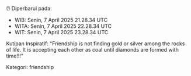 ⏰ Diperbarui pada:
- WIB: Senin, 7 April 2025 21.28.34 UTC
- WITA: Senin, 7 April 2025 22.28.34 UTC
- WIT: Senin, 7 April 2025 23.28.34 UTC

Kutipan Inspiratif:
"Friendship is not finding gold or silver among the rocks of life. It is accepting each other as coal until diamonds are formed with time!!!"


Kategori: friendship

